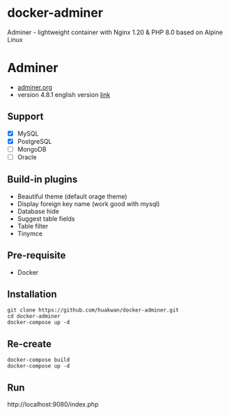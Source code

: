 # docker-adminer
Adminer - lightweight container with Nginx 1.20 &amp; PHP 8.0 based on Alpine Linux

# Adminer
- [adminer.org](https://www.adminer.org)
- version 4.8.1 english version [link](https://github.com/vrana/adminer/releases)

## Support
- [x] MySQL
- [x] PostgreSQL
- [ ] MongoDB
- [ ] Oracle

## Build-in plugins
- Beautiful theme (default orage theme)
- Display foreign key name (work good with mysql)
- Database hide
- Suggest table fields
- Table filter
- Tinymce

## Pre-requisite
- Docker

## Installation
```
git clone https://github.com/huakwan/docker-adminer.git
cd docker-adminer
docker-compose up -d
```

## Re-create
```
docker-compose build
docker-compose up -d
```

## Run
http://localhost:9080/index.php
